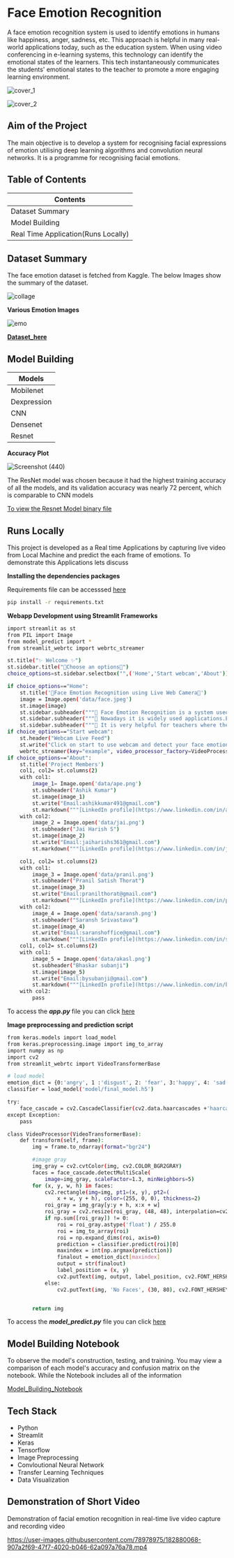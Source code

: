 
# Face Emotion Recognition

A face emotion recognition system is used to identify emotions in humans like happiness, anger, sadness, etc. This approach is helpful in many real-world applications today, such as the education system. When using video conferencing in e-learning systems, this technology can identify the emotional states of the learners. This tech instantaneously communicates the students' emotional states to the teacher to promote a more engaging learning environment.

![cover_1](https://user-images.githubusercontent.com/78978975/182883197-b2ce4897-61f3-4966-92a5-01b7c197f088.jpg)

![cover_2](https://user-images.githubusercontent.com/78978975/182883228-eb091154-ce7c-4fd8-983e-6f708d69e01d.jpg)

## Aim of the Project

The main objective is to develop a system for recognising facial expressions of emotion utilising deep learning algorithms and convolution neural networks. It is a programme for recognising facial emotions.
## Table of Contents


| Contents        |
| ------------- |
| Dataset Summary      |
| Model Building    | 
| Real Time Application(Runs Locally) | 


## Dataset Summary

The face emotion dataset is fetched from Kaggle. The below Images show the summary of the dataset.

![collage](https://user-images.githubusercontent.com/78978975/182879453-04fc7bef-f6e9-4b8f-a1bd-efc5f37e63e3.jpg)


**Various Emotion Images**

![emo](https://user-images.githubusercontent.com/78978975/182881369-f5815c51-e021-4be4-b8da-f47afe6fea28.jpg)

[**Dataset_here**](https://www.kaggle.com/datasets/deadskull7/fer2013)

## Model Building


| Models        |
| ------------- |
| Mobilenet   |
|  Dexpression   | 
|  CNN| 
|Densenet|
|Resnet|

**Accuracy Plot**

![Screenshot (440)](https://user-images.githubusercontent.com/78978975/182879973-b9718377-bb94-47f7-820e-cc5636fcea18.png)

The ResNet model was chosen because it had the highest training accuracy of all
the models, and its validation accuracy was nearly 72 percent, which is
comparable to CNN models


[To view the Resnet Model binary file](https://github.com/Jaiharish-passion07/Facial_emotion_capstone_project_final/tree/master/model)

## Runs Locally

This project is developed as a Real time Applications by capturing live video from Local Machine 
and predict the each frame of emotions. To demonstrate this Applications lets discuss

**Installing the dependencies packages**

Requirements file can be accesssed [here](https://github.com/Jaiharish-passion07/Facial_emotion_capstone_project_final/blob/master/requirements.txt)


```bash
pip install -r requirements.txt

```
**Webapp Development using Streamlit Frameworks**


```bash
import streamlit as st
from PIL import Image
from model_predict import *
from streamlit_webrtc import webrtc_streamer

st.title("✨ Welcome ✨")
st.sidebar.title("🎇Choose an options🎇")
choice_options=st.sidebar.selectbox("",('Home','Start webcam','About'))

if choice_options=="Home":
    st.title('👨Face Emotion Recognition using Live Web Camera👩')
    image = Image.open('data/face.jpeg')
    st.image(image)
    st.sidebar.subheader("""💎 Face Emotion Recognition is a system used to detect the emotions from face.""")
    st.sidebar.subheader("""💎 Nowadays it is widely used applications.Eg: In zoom meeting we can able to detect the student emotion.""")
    st.sidebar.subheader("""💎 It is very helpful for teachers where they can able to teach based on their students emotion and make class more interactive.""")
if choice_options=="Start webcam":
    st.header("Webcam Live Feed")
    st.write("Click on start to use webcam and detect your face emotion")
    webrtc_streamer(key="example", video_processor_factory=VideoProcessor)
if choice_options=="About":
    st.title('Project Members')
    col1, col2= st.columns(2)
    with col1:
        image_1= Image.open('data/ape.png')
        st.subheader("Ashik Kumar")
        st.image(image_1)
        st.write("Email:ashikkumar491@gmail.com")
        st.markdown("""[LinkedIn profile](https://www.linkedin.com/in/ashik-kumar-94a06a207)""")
    with col2:
        image_2 = Image.open('data/jai.png')
        st.subheader("Jai Harish S")
        st.image(image_2)
        st.write("Email:jaiharishs361@gmail.com")
        st.markdown("""[LinkedIn profile](https://www.linkedin.com/in/jai-harish-s-64b1b01ab)""")

    col1, col2= st.columns(2)
    with col1:
        image_3 = Image.open('data/pranil.png')
        st.subheader("Pranil Satish Thorat")
        st.image(image_3)
        st.write("Email:pranilthorat@gmail.com")
        st.markdown("""[LinkedIn profile](https://www.linkedin.com/in/pranil-thorat-834361216)""")
    with col2:
        image_4 = Image.open('data/saransh.png')
        st.subheader("Saransh Srivastava")
        st.image(image_4)
        st.write("Email:saranshoffice@gmail.com")
        st.markdown("""[LinkedIn profile](https://www.linkedin.com/in/saranshsrivastava13)""")
    col1, col2= st.columns(2)
    with col1:
        image_5 = Image.open('data/akasl.png')
        st.subheader("Bhaskar subanji")
        st.image(image_5)
        st.write("Email:bysubanji@gmail.com")
        st.markdown("""[LinkedIn profile](https://www.linkedin.com/in/bysubanji)""")
    with col2:
        pass

```
To access the ***app.py*** file you can click [here](https://github.com/Jaiharish-passion07/Facial_emotion_capstone_project_final/blob/master/app.py)

**Image preprocessing and prediction script**

```bash
from keras.models import load_model
from keras.preprocessing.image import img_to_array
import numpy as np
import cv2
from streamlit_webrtc import VideoTransformerBase

# load model
emotion_dict = {0:'angry', 1 :'disgust', 2: 'fear', 3:'happy', 4: 'sad',5:'suprise',6:'neutral'}
classifier = load_model('model/final_model.h5')

try:
    face_cascade = cv2.CascadeClassifier(cv2.data.haarcascades +'haarcascade_frontalface_default.xml')
except Exception:
    pass

class VideoProcessor(VideoTransformerBase):
    def transform(self, frame):
        img = frame.to_ndarray(format="bgr24")

        #image gray
        img_gray = cv2.cvtColor(img, cv2.COLOR_BGR2GRAY)
        faces = face_cascade.detectMultiScale(
            image=img_gray, scaleFactor=1.3, minNeighbors=5)
        for (x, y, w, h) in faces:
            cv2.rectangle(img=img, pt1=(x, y), pt2=(
                x + w, y + h), color=(255, 0, 0), thickness=2)
            roi_gray = img_gray[y:y + h, x:x + w]
            roi_gray = cv2.resize(roi_gray, (48, 48), interpolation=cv2.INTER_AREA)
            if np.sum([roi_gray]) != 0:
                roi = roi_gray.astype('float') / 255.0
                roi = img_to_array(roi)
                roi = np.expand_dims(roi, axis=0)
                prediction = classifier.predict(roi)[0]
                maxindex = int(np.argmax(prediction))
                finalout = emotion_dict[maxindex]
                output = str(finalout)
                label_position = (x, y)
                cv2.putText(img, output, label_position, cv2.FONT_HERSHEY_SIMPLEX, 1, (0, 255, 0), 2)
            else:
                cv2.putText(img, 'No Faces', (30, 80), cv2.FONT_HERSHEY_SIMPLEX, 1, (0, 255, 0), 2)


        return img

```

To access the ***model_predict.py*** file you can click [here](https://github.com/Jaiharish-passion07/Facial_emotion_capstone_project_final/blob/master/model_predict.py)


## Model Building Notebook

To observe the model's construction, testing, and training. You may view a comparison of each model's accuracy and confusion matrix on the notebook.
While the Notebook includes all of the information

[Model_Building_Notebook](https://github.com/Jaiharish-passion07/Facial_emotion_capstone_project_final/blob/master/Model_Notebooks/Team_Final_Face_Emotion_Recognition_Notebook.ipynb)


## Tech Stack

- Python
- Streamlit
- Keras
- Tensorflow
- Image Preprocessing
- Convloutional Neural Network
- Transfer Learning Techniques
- Data Visualization

## Demonstration of Short Video

Demonstration of facial emotion recognition in real-time live video capture and recording video

https://user-images.githubusercontent.com/78978975/182880068-907a2f69-47f7-4020-b046-62a097a76a78.mp4
